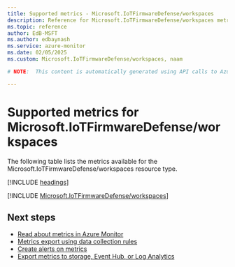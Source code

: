 ```yaml
---
title: Supported metrics - Microsoft.IoTFirmwareDefense/workspaces
description: Reference for Microsoft.IoTFirmwareDefense/workspaces metrics in Azure Monitor.
ms.topic: reference
author: EdB-MSFT
ms.author: edbaynash
ms.service: azure-monitor
ms.date: 02/05/2025
ms.custom: Microsoft.IoTFirmwareDefense/workspaces, naam

# NOTE:  This content is automatically generated using API calls to Azure. Any edits made on these files will be overwritten in the next run of the script. 

---
```


  
# Supported metrics for Microsoft.IoTFirmwareDefense/workspaces
  
The following table lists the metrics available for the Microsoft.IoTFirmwareDefense/workspaces resource type.  
  
  
[!INCLUDE [headings](~/reusable-content/ce-skilling/azure/includes/azure-monitor/reference/metrics/metrics-headings.md)]  
  
 

[!INCLUDE [Microsoft.IoTFirmwareDefense/workspaces](~/reusable-content/ce-skilling/azure/includes/azure-monitor/reference/metrics/microsoft-iotfirmwaredefense-workspaces-metrics-include.md)]  



## Next steps

- [Read about metrics in Azure Monitor](/azure/azure-monitor/data-platform)
- [Metrics export using data collection rules](/azure/azure-monitor/essentials/data-collection-metrics)
- [Create alerts on metrics](/azure/azure-monitor/alerts/alerts-overview)
- [Export metrics to storage, Event Hub, or Log Analytics](/azure/azure-monitor/essentials/platform-logs-overview)
